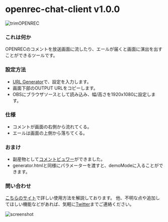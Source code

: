 # openrec-chat-client v1.0.0

![trimOPENREC](https://user-images.githubusercontent.com/41167277/77768287-9ae6ce00-7085-11ea-9f92-092b7985a39a.gif)

### これは何か
OPENRECのコメントを放送画面に流したり、エールが届くと画面に演出を出すことができるツールです。

### 設定方法
* [URL Generator](https://tokjin.github.io/openrec-chat-client/)で、設定を入力します。
* 画面下部のOUTPUT URLをコピーします。
* OBSにブラウザソースとして読み込み、幅/高さを1920x1080に設定します。

### 仕様
* コメントが画面の右側から流れてくる。
* エールは画面の上側から落ちてくる。

### おまけ
* 副産物として[コメントビュワー](https://tokjin.github.io/openrec-chat-client/viewer.html)ができました。
* generator.htmlと同様にパラメーターを渡すと、demoModeに入ることができます。

### 問い合わせ
[こちらのサイト](https://tokaisodachi.com/archives/2295)で詳しい使用方法を解説しております。
他、不明な点や追加してほしい機能などがあれば、気軽に[Twitter](https://twitter.com/jintokai)までご連絡ください。

![screenshot](https://user-images.githubusercontent.com/41167277/76110399-d4499200-6021-11ea-820b-40dfde2d2542.png)